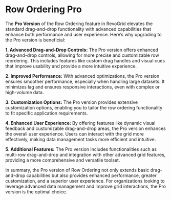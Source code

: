 # Row Ordering Pro

The **Pro Version** of the Row Ordering feature in RevoGrid elevates the standard drag-and-drop functionality with advanced capabilities that enhance both performance and user experience. Here’s why upgrading to the Pro version is beneficial:

**1. Advanced Drag-and-Drop Controls:**
The Pro version offers enhanced drag-and-drop controls, allowing for more precise and customizable row reordering. This includes features like custom drag handles and visual cues that improve usability and provide a more intuitive experience.

**2. Improved Performance:**
With advanced optimizations, the Pro version ensures smoother performance, especially when handling large datasets. It minimizes lag and ensures responsive interactions, even with complex or high-volume data.

**3. Customization Options:**
The Pro version provides extensive customization options, enabling you to tailor the row ordering functionality to fit specific application requirements.

**4. Enhanced User Experience:**
By offering features like dynamic visual feedback and customizable drag-and-drop areas, the Pro version enhances the overall user experience. Users can interact with the grid more effectively, making data management tasks more efficient and intuitive.

**5. Additional Features:**
The Pro version includes functionalities such as multi-row drag-and-drop and integration with other advanced grid features, providing a more comprehensive and versatile toolset.

In summary, the Pro version of Row Ordering not only extends basic drag-and-drop capabilities but also provides enhanced performance, greater customization, and a superior user experience. For organizations looking to leverage advanced data management and improve grid interactions, the Pro version is the optimal choice.

